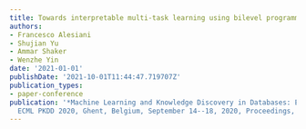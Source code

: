 ```yaml
---
title: Towards interpretable multi-task learning using bilevel programming
authors:
- Francesco Alesiani
- Shujian Yu
- Ammar Shaker
- Wenzhe Yin
date: '2021-01-01'
publishDate: '2021-10-01T11:44:47.719707Z'
publication_types:
- paper-conference
publication: '*Machine Learning and Knowledge Discovery in Databases: European Conference,
  ECML PKDD 2020, Ghent, Belgium, September 14--18, 2020, Proceedings, Part II*'
---
```


